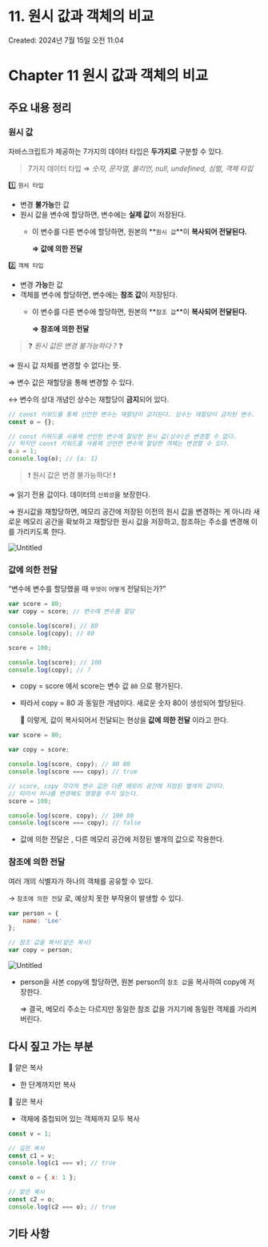 # 11. 원시 값과 객체의 비교

Created: 2024년 7월 15일 오전 11:04

# Chapter 11 원시 값과 객체의 비교

## 주요 내용 정리

### 원시 값

자바스크립트가 제공하는 7가지의 데이터 타입은 **두가지로** 구분할 수 있다.

> 7가지 데이터 타입 ⇒ *숫자, 문자열, 불리언, null, undefined, 심벌, 객체 타입*
> 

1️⃣ `원시 타입`

- 변경 **불가능**한 값
- 원시 값을 변수에 할당하면, 변수에는 **실제 값**이 저장된다.
    - 이 변수를 다른 변수에 할당하면, 원본의 **`원시 값`**이 **복사되어 전달된다.**
        
        **⇒ 값에 의한 전달**
        

2️⃣ `객체 타입`

- 변경 **가능**한 값
- 객체를 변수에 할당하면, 변수에는 **참조 값**이 저장된다.
    - 이 변수를 다른 변수에 할당하면, 원본의 **`참조 값`**이 **복사되어 전달된다.**
        
        **⇒ 참조에 의한 전달**
        

> ❓ *원시 값은 변경 불가능하다 ?* ❓
> 

⇒ 원시 값 자체를 변경할 수 없다는 뜻.

⇒ 변수 값은 재할당을 통해 변경할 수 있다.

↔ 변수의 상대 개념인 상수는 재할당이 **금지**되어 있다.

```jsx
// const 키워드를 통해 선언한 변수는 재할당이 금지된다. 상수는 재할당이 금지된 변수.
const o = {};

// const 키워드를 사용해 선언한 변수에 할당한 원시 값(상수)은 변경할 수 없다.
// 하지만 const 키워드를 사용해 선언한 변수에 할당한 객체는 변경할 수 있다.
o.a = 1;
console.log(o); // {a: 1}
```

> ❗️ 원시 값은 변경 불가능하다! ❗️
> 

⇒ 읽기 전용 값이다. 데이터의 `신뢰성`을 보장한다.

⇒ 원시값을 재할당하면, 메모리 공간에 저장된 이전의 원시 값을 변경하는 게 아니라
새로운 메모리 공간을 확보하고 재할당한 원시 값을 저장하고, 참조하는 주소를 변경해 이를 가리키도록 한다.

![Untitled](11%20%E1%84%8B%E1%85%AF%E1%86%AB%E1%84%89%E1%85%B5%20%E1%84%80%E1%85%A1%E1%86%B9%E1%84%80%E1%85%AA%20%E1%84%80%E1%85%A2%E1%86%A8%E1%84%8E%E1%85%A6%E1%84%8B%E1%85%B4%20%E1%84%87%E1%85%B5%E1%84%80%E1%85%AD%20faef017fa9184aa8b8e39b33387c595d/Untitled.png)

### 값에 의한 전달

“변수에 변수를 할당했을 때 `무엇이` `어떻게` 전달되는가?”

```jsx
var score = 80;
var copy = score; // 변수에 변수를 할당

console.log(score); // 80
console.log(copy); // 80

score = 100;

console.log(score); // 100
console.log(copy); // ?
```

- copy = score 에서 score는 변수 값 `80` 으로 평가된다.
- 따라서 copy = 80 과 동일한 개념이다. 새로운 숫자 80이 생성되어 할당된다.
    
    📍 이렇게, 값이 복사되어서 전달되는 현상을 **값에 의한 전달** 이라고 한다.
    

```jsx
var score = 80;

var copy = score;

console.log(score, copy); // 80 80
console.log(score === copy); // true

// score, copy 각각의 변수 값은 다른 메모리 공간에 저장된 별개의 값이다.
// 따라서 하나를 변경해도 영향을 주지 않는다.
score = 100;

console.log(score, copy); // 100 80
console.log(score === copy); // false
```

- 값에 의한 전달은 , 다른 메모리 공간에 저장된 별개의 값으로 작용한다.

### 참조에 의한 전달

여러 개의 식별자가 하나의 객체를 공유할 수 있다.

→ `참조에 의한 전달` 로, 예상치 못한 부작용이 발생할 수 있다.

```jsx
var person = {
	name: 'Lee'
};

// 참조 값을 복사(얕은 복사)
var copy = person;
```

![Untitled](11%20%E1%84%8B%E1%85%AF%E1%86%AB%E1%84%89%E1%85%B5%20%E1%84%80%E1%85%A1%E1%86%B9%E1%84%80%E1%85%AA%20%E1%84%80%E1%85%A2%E1%86%A8%E1%84%8E%E1%85%A6%E1%84%8B%E1%85%B4%20%E1%84%87%E1%85%B5%E1%84%80%E1%85%AD%20faef017fa9184aa8b8e39b33387c595d/Untitled%201.png)

- person을 사본 copy에 할당하면, 원본 person의 `참조 값`을 복사하여 copy에 저장한다.
    
    ⇒ 결국, 메모리 주소는 다르지만 동일한 참조 값을 가지기에 동일한 객체를 가리켜버린다.
    

## 다시 짚고 가는 부분

🔎 얕은 복사

- 한 단계까지만 복사

🔎 깊은 복사

- 객체에 중첩되어 있는 객체까지 모두 복사

```jsx
const v = 1;

// 깊은 복사
const c1 = v;
console.log(c1 === v); // true

const o = { x: 1 };

// 얕은 복사
const c2 = o;
console.log(c2 === o); // true
```

## 기타 사항